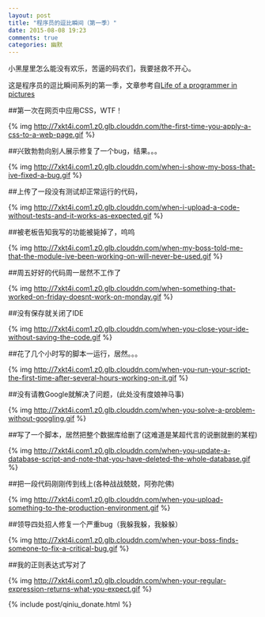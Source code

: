 ```yaml
---
layout: post
title: "程序员的逗比瞬间（第一季）"
date: 2015-08-08 19:23
comments: true
categories: 幽默
---
```



小黑屋里怎么能没有欢乐，苦逼的码农们，我要拯救不开心。

这是程序员的逗比瞬间系列的第一季，文章参考自[Life of a programmer in pictures](http://howtodoinjava.com/2013/03/19/life-of-a-programmer-in-pictures/)
<!--more-->

##第一次在网页中应用CSS，WTF！

{% img http://7xkt4i.com1.z0.glb.clouddn.com/the-first-time-you-apply-a-css-to-a-web-page.gif %}

##兴致勃勃向别人展示修复了一个bug，结果。。。

{% img http://7xkt4i.com1.z0.glb.clouddn.com/when-i-show-my-boss-that-ive-fixed-a-bug.gif %}

##上传了一段没有测试却正常运行的代码，

{% img http://7xkt4i.com1.z0.glb.clouddn.com/when-i-upload-a-code-without-tests-and-it-works-as-expected.gif %}

##被老板告知我写的功能被毙掉了，呜呜

{% img http://7xkt4i.com1.z0.glb.clouddn.com/when-my-boss-told-me-that-the-module-ive-been-working-on-will-never-be-used.gif %}

##周五好好的代码周一居然不工作了

{% img http://7xkt4i.com1.z0.glb.clouddn.com/when-something-that-worked-on-friday-doesnt-work-on-monday.gif %}

##没有保存就关闭了IDE

{% img http://7xkt4i.com1.z0.glb.clouddn.com/when-you-close-your-ide-without-saving-the-code.gif %}

##花了几个小时写的脚本一运行，居然。。。

{% img http://7xkt4i.com1.z0.glb.clouddn.com/when-you-run-your-script-the-first-time-after-several-hours-working-on-it.gif %}

##没有请教Google就解决了问题，(此处没有度娘神马事)

{% img http://7xkt4i.com1.z0.glb.clouddn.com/when-you-solve-a-problem-without-googling.gif %}

##写了一个脚本，居然把整个数据库给删了(这难道是某超代言的说删就删的某程)

{% img http://7xkt4i.com1.z0.glb.clouddn.com/when-you-update-a-database-script-and-note-that-you-have-deleted-the-whole-database.gif %}

##把一段代码刚刚传到线上(各种战战兢兢，阿弥陀佛)

{% img http://7xkt4i.com1.z0.glb.clouddn.com/when-you-upload-something-to-the-production-environment.gif %}

##领导四处招人修复一个严重bug（我躲我躲，我躲躲）

{% img http://7xkt4i.com1.z0.glb.clouddn.com/when-your-boss-finds-someone-to-fix-a-critical-bug.gif %}

##我的正则表达式写对了

{% img http://7xkt4i.com1.z0.glb.clouddn.com/when-your-regular-expression-returns-what-you-expect.gif %}

{% include post/qiniu_donate.html %}
